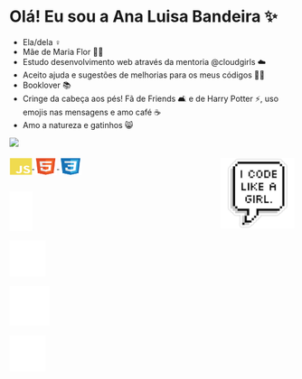 <h1> Olá! Eu sou a Ana Luisa Bandeira ✨</h1>

- Ela/dela ♀️
- Mãe de Maria Flor 👩‍👧
- Estudo desenvolvimento web através da mentoria @cloudgirls ☁️
- Aceito ajuda e sugestões de melhorias para os meus códigos 👨‍💻
- Booklover 📚 
- Cringe da cabeça aos pés! Fã de Friends 🛋️ e de Harry Potter ⚡, uso emojis nas mensagens e amo café ☕
- Amo a natureza e gatinhos 😸

 <div>
  <a href="https://github.com/analuisabandeira">
  <img height="180em" src="https://github-readme-stats.vercel.app/api?username=analuisabandeira&show_icons=true&theme=dracula&include_all_commits=true&count_private=true"/>
 </div>

 <div style="display: inline_block"><br>
  <img align="center" alt="Js" height="30" width="40" src="https://raw.githubusercontent.com/devicons/devicon/master/icons/javascript/javascript-plain.svg">
  <img align="center" alt="HTML" height="30" width="40" src="https://raw.githubusercontent.com/devicons/devicon/master/icons/html5/html5-original.svg">
  <img align="center" alt="CSS" height="30" width="40" src="https://raw.githubusercontent.com/devicons/devicon/master/icons/css3/css3-original.svg">
   <img align="right" alt="figurinha i code like a girl"  src="imagens/code.png" >
  
  
</div>
   
   ##   
 <div> 
  
  <a href="https://www.facebook.com/analuisabandeira/" target="_blank" rel="external"> <img src= "imagens/facebook.png"></a>
  
  <a href="https://www.instagram.com/analuisaflag/" target="_blank" rel="external"> <img src= "imagens/instagram64.png"></a>
  
  <a href="https://www.linkedin.com/in/analubandeira" target="_blank" rel="external"><img  src= "imagens/in.png"></a> 
  
  <a href = "mailto:analuisabandeira@gmail.com"><img  src= "imagens/mail.png"></a>

 </div>

